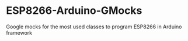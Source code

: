 # ESP8266-Arduino-GMocks
Google mocks for the most used classes to program ESP8266 in Arduino framework
